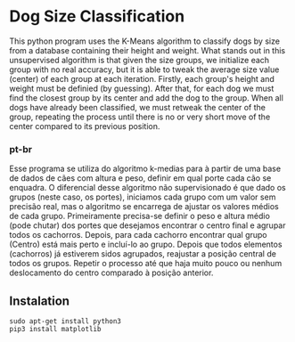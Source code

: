 # Dog Size Classification

This python program uses the K-Means algorithm 
to classify dogs by size from a database containing their height and weight.
What stands out in this unsupervised algorithm is that given the size groups,
we initialize each group with no real accuracy, but it is able to tweak
the average size value (center) of each group at each iteration.
Firstly, each group's height and weight must be definied (by guessing).
After that, for each dog we must find the closest group by its center and 
add the dog to the group. When all dogs have already been classified, we must
retweak the center of the group, repeating the process until there is
no or very short move of the center compared to its previous position.

### pt-br
Esse programa se utiliza do algoritmo k-medias para à partir de uma base de dados de cães com altura e peso,
definir em qual porte cada cão se enquadra. O diferencial desse algoritmo não supervisionado é que dado os grupos
(neste caso, os portes), iniciamos cada grupo com um valor sem precisão real, mas o algoritmo se encarrega de ajustar
os valores médios de cada grupo.
Primeiramente precisa-se definir o peso e altura médio (pode chutar) dos portes que desejamos encontrar o centro final
e agrupar todos os cachorros. Depois, para cada cachorro encontrar qual grupo (Centro) está mais perto e
incluí-lo ao grupo. Depois que todos elementos (cachorros) já estiverem sidos agrupados, reajustar a posição central
de todos os grupos. Repetir o processo até que haja muito pouco ou nenhum deslocamento do centro comparado à posição anterior.

## Instalation
```
sudo apt-get install python3
pip3 install matplotlib

```

